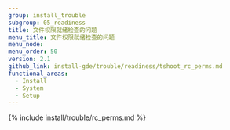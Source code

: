 ```yaml
---
group: install_trouble
subgroup: 05_readiness
title: 文件权限就绪检查的问题
menu_title: 文件权限就绪检查的问题
menu_node:
menu_order: 50
version: 2.1
github_link: install-gde/trouble/readiness/tshoot_rc_perms.md
functional_areas:
  - Install
  - System
  - Setup
---
```


{% include install/trouble/rc_perms.md %}
